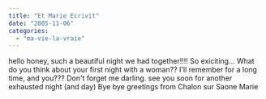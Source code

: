 ```yaml
---
title: "Et Marie Ecrivit"
date: "2005-11-06"
categories: 
  - "ma-vie-la-vraie"
---
```


  
hello honey, such a beautiful night we had together!!!! So exiciting... What do you think about your first night with a woman?? I'll remember for a long time, and you??? Don't forget me darling. see you soon for another exhausted night (and day) Bye bye greetings from Chalon sur Saone Marie
